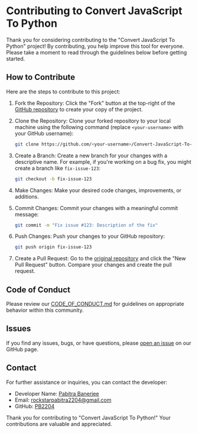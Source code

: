 # Contributing to Convert JavaScript To Python

Thank you for considering contributing to the "Convert JavaScript To Python" project! By contributing, you help improve this tool for everyone. Please take a moment to read through the guidelines below before getting started.

## How to Contribute

Here are the steps to contribute to this project:

1. Fork the Repository: Click the "Fork" button at the top-right of the [GitHub repository](https://github.com/PB2204/Convert-JavaScript-To-Python) to create your copy of the project.

2. Clone the Repository: Clone your forked repository to your local machine using the following command (replace `<your-username>` with your GitHub username):

   ```bash
   git clone https://github.com/<your-username>/Convert-JavaScript-To-Python.git
   ```

3. Create a Branch: Create a new branch for your changes with a descriptive name. For example, if you're working on a bug fix, you might create a branch like `fix-issue-123`:

   ```bash
   git checkout -b fix-issue-123
   ```

4. Make Changes: Make your desired code changes, improvements, or additions.

5. Commit Changes: Commit your changes with a meaningful commit message:

   ```bash
   git commit -m "Fix issue #123: Description of the fix"
   ```

6. Push Changes: Push your changes to your GitHub repository:

   ```bash
   git push origin fix-issue-123
   ```

7. Create a Pull Request: Go to the [original repository](https://github.com/PB2204/Convert-JavaScript-To-Python) and click the "New Pull Request" button. Compare your changes and create the pull request.

## Code of Conduct

Please review our [CODE_OF_CONDUCT.md](https://github.com/PB2204/Convert-JavaScript-To-Python/CODE_OF_CONDUCT.md) for guidelines on appropriate behavior within this community.

## Issues

If you find any issues, bugs, or have questions, please [open an issue](https://github.com/PB2204/Convert-JavaScript-To-Python/issues) on our GitHub page.

## Contact

For further assistance or inquiries, you can contact the developer:

- Developer Name: [Pabitra Banerjee](https://pabitrabanerjee.me)
- Email: [rockstarpabitra2204@gmail.com](mailto:rockstarpabitra2204@gmail.com)
- GitHub: [PB2204](https://github.com/PB2204)

Thank you for contributing to "Convert JavaScript To Python!" Your contributions are valuable and appreciated.